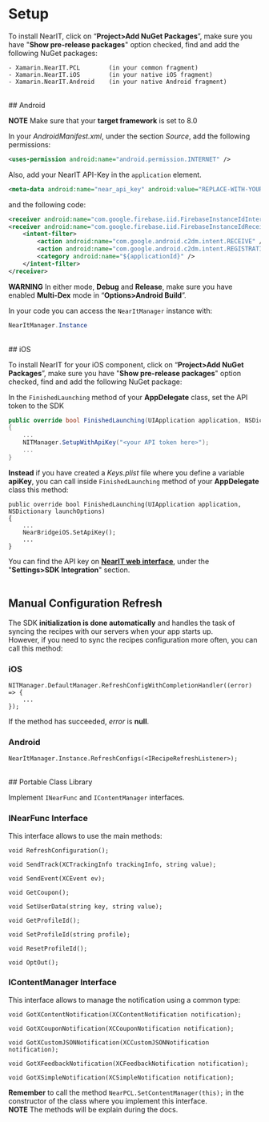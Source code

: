# Setup #

To install NearIT, click on “**Project>Add NuGet Packages**”, make sure you have "**Show pre-release packages**" option checked, find and add the following NuGet packages:

```
- Xamarin.NearIT.PCL        (in your common fragment)
- Xamarin.NearIT.iOS        (in your native iOS fragment)
- Xamarin.NearIT.Android    (in your native Android fragment)
```
<br>
## Android

**NOTE** Make sure that your **target framework** is set to 8.0

In your *AndroidManifest.xml*, under the section *Source*, add the following permissions:
```xml
<uses-permission android:name="android.permission.INTERNET" />
```
Also, add your NearIT API-Key in the `application` element.
```xml
<meta-data android:name="near_api_key" android:value="REPLACE-WITH-YOUR-KEY" />
```
and the following code:
```xml
<receiver android:name="com.google.firebase.iid.FirebaseInstanceIdInternalReceiver" android:exported="false" />
<receiver android:name="com.google.firebase.iid.FirebaseInstanceIdReceiver" android:exported="true"                             android:permission="com.google.android.c2dm.permission.SEND">
    <intent-filter>
        <action android:name="com.google.android.c2dm.intent.RECEIVE" />
        <action android:name="com.google.android.c2dm.intent.REGISTRATION" />
        <category android:name="${applicationId}" />
    </intent-filter>
</receiver>
```

**WARNING**
In either mode, **Debug** and **Release**, make sure you have enabled **Multi-Dex** mode in “**Options>Android Build**”.

In your code you can access the `NearItManager` instance with:
```csharp
NearItManager.Instance
```
<br>
## iOS

To install NearIT for your iOS component, click on “**Project>Add NuGet Packages**”, make sure you have "**Show pre-release packages**" option checked, find and add the following NuGet package:

In the `FinishedLaunching` method of your **AppDelegate** class, set the API token to the SDK

```csharp
public override bool FinishedLaunching(UIApplication application, NSDictionary launchOptions)
{
    ...
    NITManager.SetupWithApiKey("<your API token here>");
    ...
}
```
**Instead** if you have created a *Keys.plist* file where you define a variable **apiKey**, you can call inside `FinishedLaunching` method of your **AppDelegate** class this method:
```
public override bool FinishedLaunching(UIApplication application, NSDictionary launchOptions)
{
    ...
    NearBridgeiOS.SetApiKey();
    ...
}
```

You can find the API key on <a href="https://go.nearit.com/" target="_blank">**NearIT web interface**</a>, under the "**Settings>SDK Integration**" section.
<br><br>

## Manual Configuration Refresh ##

The SDK **initialization is done automatically** and handles the task of syncing the recipes with our servers when your app starts up.
<br>However, if you need to sync the recipes configuration more often, you can call this method:

### iOS
```
NITManager.DefaultManager.RefreshConfigWithCompletionHandler((error) => {
    ...
});
```

If the method has succeeded, *error* is **null**.

### Android
```
NearItManager.Instance.RefreshConfigs(<IRecipeRefreshListener>);
```
<br>
## Portable Class Library

Implement `INearFunc` and  `IContentManager` interfaces.


### INearFunc Interface

This interface allows to use the main methods:

`void RefreshConfiguration();`

`void SendTrack(XCTrackingInfo trackingInfo, string value);`

`void SendEvent(XCEvent ev);`

`void GetCoupon();`

`void SetUserData(string key, string value);`

`void GetProfileId();`

`void SetProfileId(string profile);`

`void ResetProfileId();`

`void OptOut();`

### IContentManager Interface

This interface allows to manage the notification using a common type:

`void GotXContentNotification(XCContentNotification notification);`

`void GotXCouponNotification(XCCouponNotification notification);`

`void GotXCustomJSONNotification(XCCustomJSONNotification notification);`

`void GotXFeedbackNotification(XCFeedbackNotification notification);`

`void GotXSimpleNotification(XCSimpleNotification notification);`

**Remember** to call the method `NearPCL.SetContentManager(this);` in the constructor of the class where you implement this interface. 
<br>
**NOTE** The methods will be explain during the docs.
